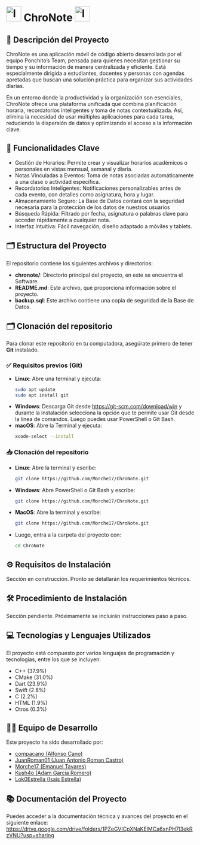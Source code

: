 # <img src="https://github.com/user-attachments/assets/58880c20-2610-482c-8497-8f2ed2326c93" alt="logo" width="40"/> ChroNote <img src="https://github.com/user-attachments/assets/58880c20-2610-482c-8497-8f2ed2326c93" alt="logo" width="40"/> 

## 📝 Descripción del Proyecto

ChroNote es una aplicación móvil de código abierto desarrollada por el equipo Ponchito’s Team, pensada para quienes necesitan gestionar su tiempo y su información de manera centralizada y eficiente. Está especialmente dirigida a estudiantes, docentes y personas con agendas apretadas que buscan una solución práctica para organizar sus actividades diarias.

En un entorno donde la productividad y la organización son esenciales, ChroNote ofrece una plataforma unificada que combina planificación horaria, recordatorios inteligentes y toma de notas contextualizada. Así, elimina la necesidad de usar múltiples aplicaciones para cada tarea, reduciendo la dispersión de datos y optimizando el acceso a la información clave.

## 🚀 Funcionalidades Clave

- Gestión de Horarios: Permite crear y visualizar horarios académicos o personales en vistas mensual, semanal y diaria.
- Notas Vinculadas a Eventos: Toma de notas asociadas automáticamente a una clase o actividad específica.
- Recordatorios Inteligentes: Notificaciones personalizables antes de cada evento, con detalles como asignatura, hora y lugar.
- Almacenamiento Seguro: La Base de Datos contará con la seguridad necesaria para la protección de los datos de nuestros usuarios
- Búsqueda Rápida: Filtrado por fecha, asignatura o palabras clave para acceder rápidamente a cualquier nota.
- Interfaz Intuitiva: Fácil navegación, diseño adaptado a móviles y tablets.

## 🗂️ Estructura del Proyecto

El repositorio contiene los siguientes archivos y directorios:

- **chronote/**: Directorio principal del proyecto, en este se encuentra el Software.
- **README.md**: Este archivo, que proporciona información sobre el proyecto.
- **backup.sql**: Este archivo contiene una copia de seguridad de la Base de Datos.

## 🗂️ Clonación del repositorio

Para clonar este repositorio en tu computadora, asegúrate primero de tener **Git** instalado.

### ✅ Requisitos previos (Git)

- **Linux**: Abre una terminal y ejecuta:
  ```bash
  sudo apt update
  sudo apt install git
- **Windows**: Descarga Git desde https://git-scm.com/download/win y durante la instalación selecciona la opción que te permite usar Git desde la línea de comandos.
Luego puedes usar PowerShell o Git Bash.
- **macOS**: Abre la Terminal y ejecuta:
  ```bash
  xcode-select --install

### 📥 Clonación del repositorio
- **Linux**: Abre la terminal y escribe:
  ```bash
  git clone https://github.com/Morche17/ChroNote.git
- **Windows**: Abre PowerShell o Git Bash y escribe:
  ```bash
  git clone https://github.com/Morche17/ChroNote.git
- **MacOS**: Abre la terminal y escribe:
  ```bash
  git clone https://github.com/Morche17/ChroNote.git
- Luego, entra a la carpeta del proyecto con:
  ```bash
  cd ChroNote

## ⚙️ Requisitos de Instalación
Sección en construcción. Pronto se detallarán los requerimientos técnicos.

## 🛠️ Procedimiento de Instalación
Sección pendiente. Próximamente se incluirán instrucciones paso a paso.

## 💻 Tecnologías y Lenguajes Utilizados

El proyecto está compuesto por varios lenguajes de programación y tecnologías, entre los que se incluyen:

- C++ (37.9%)
- CMake (31.0%)
- Dart (23.9%)
- Swift (2.8%)
- C (2.2%)
- HTML (1.9%)
- Otros (0.3%)

## 👨‍💻 Equipo de Desarrollo

Este proyecto ha sido desarrollado por:

- [compacano (Alfonso Cano)](https://github.com/compacano)
- [JuanRoman01 (Juan Antonio Roman Castro)](https://github.com/JuanRoman01)
- [Morche17 (Emanuel Tavares)](https://github.com/Morche17)
- [Kush4o (Adam García Romero)](https://github.com/Kush4o)
- [Lok0Estrella (Isais Estrella)](https://github.com/Lok0Estrella)

## 📚 Documentación del Proyecto

Puedes acceder a la documentación técnica y avances del proyecto en el siguiente enlace:
https://drive.google.com/drive/folders/1PZeGVICpXNaKElMCa6xnPH7l3ekRzVNU?usp=sharing
